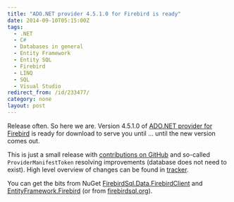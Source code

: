 ```yaml
---
title: "ADO.NET provider 4.5.1.0 for Firebird is ready"
date: 2014-09-10T05:15:00Z
tags:
  - .NET
  - C#
  - Databases in general
  - Entity Framework
  - Entity SQL
  - Firebird
  - LINQ
  - SQL
  - Visual Studio
redirect_from: /id/233477/
category: none
layout: post
---
```

Release often. So here we are. Version 4.5.1.0 of [ADO.NET provider for Firebird][1] is ready for download to serve you until ... until the new version comes out.  

<!-- excerpt -->

This is just a small release with [contributions on GitHub][2] and so-called `ProviderManifestToken` resolving improvements (database does not need to exist). High level overview of changes can be found in [tracker][5].

You can get the bits from NuGet [FirebirdSql.Data.FirebirdClient][3] and [EntityFramework.Firebird][4] (or from [firebirdsql.org][1]).
  
[1]: http://www.firebirdsql.org/en/net-provider/       
[2]: https://github.com/cincuranet/FirebirdSql.Data.FirebirdClient/pulls?q=is%3Apr+is%3Aclosed
[3]: http://www.nuget.org/packages/FirebirdSql.Data.FirebirdClient/
[4]: http://www.nuget.org/packages/EntityFramework.Firebird/
[5]: http://tracker.firebirdsql.org/secure/ReleaseNote.jspa?projectId=10003&styleName=Text&version=10620
